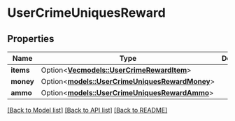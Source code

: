 # UserCrimeUniquesReward

## Properties

Name | Type | Description | Notes
------------ | ------------- | ------------- | -------------
**items** | Option<[**Vec<models::UserCrimeRewardItem>**](UserCrimeRewardItem.md)> |  | [optional]
**money** | Option<[**models::UserCrimeUniquesRewardMoney**](UserCrimeUniquesReward_money.md)> |  | [optional]
**ammo** | Option<[**models::UserCrimeUniquesRewardAmmo**](UserCrimeUniquesReward_ammo.md)> |  | [optional]

[[Back to Model list]](../README.md#documentation-for-models) [[Back to API list]](../README.md#documentation-for-api-endpoints) [[Back to README]](../README.md)


